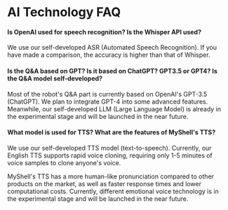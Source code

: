# AI Technology FAQ

#### Is OpenAI used for speech recognition? Is the Whisper API used?

We use our self-developed ASR (Automated Speech Recognition). If you have made a comparison, the accuracy is higher than that of Whisper.

#### Is the Q&A based on GPT? Is it based on ChatGPT? GPT3.5 or GPT4? Is the Q&A model self-developed?

Most of the robot's Q&A part is currently based on OpenAI's GPT-3.5 (ChatGPT). We plan to integrate GPT-4 into some advanced features. Meanwhile, our self-developed LLM (Large Language Model) is already in the experimental stage and will be launched in the near future.

#### What model is used for TTS? What are the features of MyShell's TTS?

We use our self-developed TTS model (text-to-speech). Currently, our English TTS supports rapid voice cloning, requiring only 1-5 minutes of voice samples to clone anyone's voice.

MyShell's TTS has a more human-like pronunciation compared to other products on the market, as well as faster response times and lower computational costs. Currently, different emotional voice technology is in the experimental stage and will be launched in the near future.